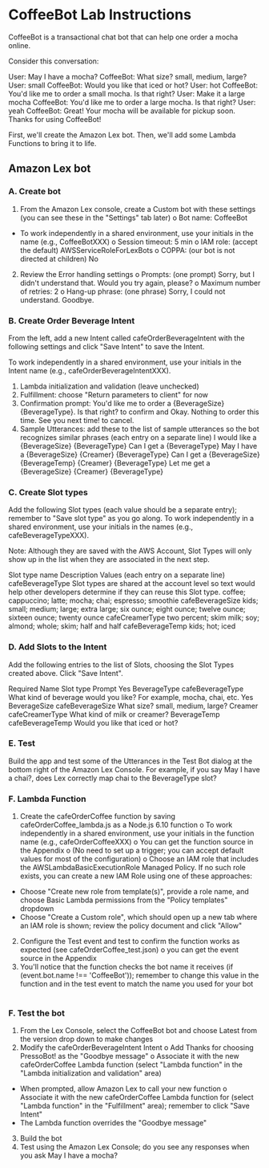 # CoffeeBot Lab Instructions

CoffeeBot is a transactional chat bot that can help one order a mocha online.

Consider this conversation:

User: May I have a mocha?
CoffeeBot: What size? small, medium, large?
User: small
CoffeeBot: Would you like that iced or hot?
User: hot
CoffeeBot: You'd like me to order a small mocha. Is that right?
User: Make it a large mocha
CoffeeBot: You'd like me to order a large mocha. Is that right?
User: yeah
CoffeeBot: Great! Your mocha will be available for pickup soon. Thanks for using CoffeeBot!

First, we'll create the Amazon Lex bot. Then, we'll add some Lambda Functions to bring it to life. 

## Amazon Lex bot
### A. Create bot
1.	From the Amazon Lex console, create a Custom bot with these settings (you can see these in the "Settings" tab later)
o	Bot name: CoffeeBot
* To work independently in a shared environment, use your initials in the name (e.g., CoffeeBotXXX)
o	Session timeout: 5 min
o	IAM role: (accept the default) AWSServiceRoleForLexBots
o	COPPA: (our bot is not directed at children) No
2.	Review the Error handling settings
o	Prompts: (one prompt) Sorry, but I didn't understand that. Would you try again, please?
o	Maximum number of retries: 2
o	Hang-up phrase: (one phrase) Sorry, I could not understand. Goodbye.

### B. Create Order Beverage Intent
From the left, add a new Intent called cafeOrderBeverageIntent with the following settings and click "Save Intent" to save the Intent.

To work independently in a shared environment, use your initials in the Intent name (e.g., cafeOrderBeverageIntentXXX).

1.	Lambda initialization and validation (leave unchecked)
2.	Fulfillment: choose "Return parameters to client" for now
3.	Confirmation prompt: 
You'd like me to order a {BeverageSize} {BeverageType}. Is that right? to confirm and 
Okay. Nothing to order this time. See you next time! to cancel.
4.	Sample Utterances: add these to the list of sample utterances so the bot recognizes similar phrases (each entry on a separate line)
I would like a {BeverageSize} {BeverageType}
Can I get a {BeverageType}
May I have a {BeverageSize} {Creamer} {BeverageType}
Can I get a {BeverageSize} {BeverageTemp} {Creamer} {BeverageType}
Let me get a {BeverageSize} {Creamer} {BeverageType}

### C. Create Slot types
Add the following Slot types (each value should be a separate entry); remember to "Save slot type" as you go along. To work independently in a shared environment, use your initials in the names (e.g., cafeBeverageTypeXXX).

Note: Although they are saved with the AWS Account, Slot Types will only show up in the list when they are associated in the next step.

Slot type name	Description	Values (each entry on a separate line)
cafeBeverageType	Slot types are shared at the account level so text would help other developers determine if they can reuse this Slot type.	coffee; cappuccino; latte; mocha; chai; espresso; smoothie
cafeBeverageSize		kids; small; medium; large; extra large; six ounce; eight ounce; twelve ounce; sixteen ounce; twenty ounce
cafeCreamerType		two percent; skim milk; soy; almond; whole; skim; half and half
cafeBeverageTemp		kids; hot; iced
 
### D. Add Slots to the Intent
Add the following entries to the list of Slots, choosing the Slot Types created above. Click "Save Intent".

Required	Name	Slot type	Prompt
Yes	BeverageType	cafeBeverageType	What kind of beverage would you like? For example, mocha, chai, etc.
Yes	BeverageSize	cafeBeverageSize	What size? small, medium, large?
 	Creamer	cafeCreamerType	What kind of milk or creamer?
 	BeverageTemp	cafeBeverageTemp	Would you like that iced or hot?
  
### E. Test
Build the app and test some of the Utterances in the Test Bot dialog at the bottom right of the Amazon Lex Console. For example, if you say May I have a chai?, does Lex correctly map chai to the BeverageType slot?

### F. Lambda Function
1.	Create the cafeOrderCoffee function by saving cafeOrderCoffee_lambda.js as a Node.js 6.10 function
o	To work independently in a shared environment, use your initials in the function name (e.g., cafeOrderCoffeeXXX)
o	You can get the function source in the Appendix
o	(No need to set up a trigger; you can accept default values for most of the configuration)
o	Choose an IAM role that includes the AWSLambdaBasicExecutionRole Managed Policy. If no such role exists, you can create a new IAM Role using one of these approaches:
*	Choose "Create new role from template(s)", provide a role name, and choose Basic Lambda permissions from the "Policy templates" dropdown
* Choose "Create a Custom role", which should open up a new tab where an IAM role is shown; review the policy document and click "Allow"
2.	Configure the Test event and test to confirm the function works as expected (see cafeOrderCoffee_test.json)
o	you can get the event source in the Appendix
3.	You'll notice that the function checks the bot name it receives (if (event.bot.name !== 'CoffeeBot')); remember to change this value in the function and in the test event to match the name you used for your bot
 
### F. Test the bot
1.	From the Lex Console, select the CoffeeBot bot and choose Latest from the version drop down to make changes
2.	Modify the cafeOrderBeverageIntent Intent
o	Add Thanks for choosing PressoBot! as the "Goodbye message"
o	Associate it with the new cafeOrderCoffee Lambda function (select "Lambda function" in the "Lambda initialization and validation" area)
* When prompted, allow Amazon Lex to call your new function
o	Associate it with the new cafeOrderCoffee Lambda function for (select "Lambda function" in the "Fulfillment" area); remember to click "Save Intent"
*	The Lambda function overrides the "Goodbye message"
3.	Build the bot
4.	Test using the Amazon Lex Console; do you see any responses when you ask May I have a mocha?

